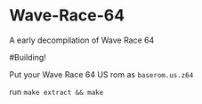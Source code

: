 # Wave-Race-64
A early decompilation of Wave Race 64

#Building!

Put your Wave Race 64 US rom as `baserom.us.z64`

run `make extract && make` 
